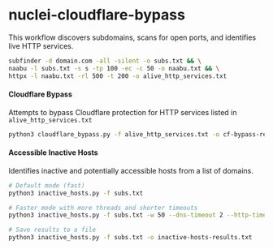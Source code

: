 # nuclei-cloudflare-bypass

This workflow discovers subdomains, scans for open ports, and identifies live HTTP services.
```bash
subfinder -d domain.com -all -silent -o subs.txt && \
naabu -l subs.txt -s s -tp 100 -ec -c 50 -o naabu.txt && \
httpx -l naabu.txt -rl 500 -t 200 -o alive_http_services.txt
```
#### Cloudflare Bypass

Attempts to bypass Cloudflare protection for HTTP services listed in `alive_http_services.txt`
```bash
python3 cloudflare_bypass.py -f alive_http_services.txt -o cf-bypass-results.txt
```

#### Accessible Inactive Hosts

Identifies inactive and potentially accessible hosts from a list of domains.
```bash
# Default mode (fast)
python3 inactive_hosts.py -f subs.txt

# Faster mode with more threads and shorter timeouts
python3 inactive_hosts.py -f subs.txt -w 50 --dns-timeout 2 --http-timeout 3

# Save results to a file
python3 inactive_hosts.py -f subs.txt -o inactive-hosts-results.txt
```
